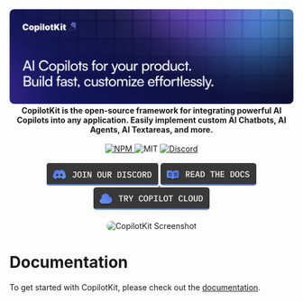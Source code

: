 <div align="center">
  <a href="https://copilotkit.ai" target="_blank">
    <img src="https://github.com/copilotkit/copilotkit/raw/main/assets/banner.png" alt="CopilotKit Logo">
  </a>

  <br/>

  <strong>
    CopilotKit is the open-source framework for integrating powerful AI Copilots into any application. Easily implement custom AI Chatbots, AI Agents, AI Textareas, and more.
  </strong>
</div>

<br/>

<!-- -->

<div align="center">
  <a href="https://www.npmjs.com/package/@copilotkit/react-core" target="_blank">
    <img src="https://img.shields.io/npm/v/%40copilotkit%2Freact-core?logo=npm&logoColor=%23FFFFFF&label=Version&color=%236963ff" alt="NPM">
  </a>
  <img src="https://img.shields.io/github/license/copilotkit/copilotkit?color=%236963ff&label=License" alt="MIT">
  <a href="https://discord.gg/6dffbvGU3D" target="_blank">
    <img src="https://img.shields.io/discord/1122926057641742418?logo=discord&logoColor=%23FFFFFF&label=Discord&color=%236963ff" alt="Discord">
  </a>
</div>
<br/>

<div align="center">
  <a href="https://discord.gg/6dffbvGU3D?ref=github_readme" target="_blank">
    <img src="https://github.com/copilotkit/copilotkit/raw/main/assets/btn_discord.png" alt="CopilotKit Discord" height="40px">
  </a>
  <a href="https://docs.copilotkit.ai?ref=github_readme" target="_blank">
    <img src="https://github.com/copilotkit/copilotkit/raw/main/assets/btn_docs.png" alt="CopilotKit GitHub" height="40px">
  </a>
  <a href="https://cloud.copilotkit.ai?ref=github_readme" target="_blank">
    <img src="https://github.com/copilotkit/copilotkit/raw/main/assets/btn_cloud.png" alt="CopilotKit GitHub" height="40px">
  </a>
</div>

<br />

<div align="center">
  <img src="https://github.com/CopilotKit/CopilotKit/raw/main/assets/animated-banner.gif" alt="CopilotKit Screenshot" style="border-radius: 15px;" />
</div>

# Documentation

To get started with CopilotKit, please check out the [documentation](https://docs.copilotkit.ai).
